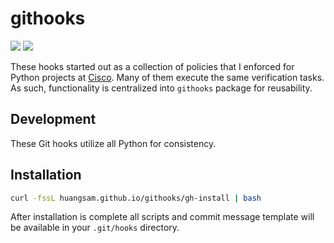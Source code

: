 # githooks

[![](https://img.shields.io/circleci/build/github/huangsam/githooks)](https://circleci.com/gh/huangsam/githooks)
[![](https://img.shields.io/github/license/huangsam/githooks)](LICENSE)

These hooks started out as a collection of policies that I enforced for Python
projects at [Cisco](https://www.cisco.com/). Many of them execute the
same verification tasks. As such, functionality is centralized into `githooks`
package for reusability.

## Development

These Git hooks utilize all Python for consistency.

## Installation

```bash
curl -fssL huangsam.github.io/githooks/gh-install | bash
```

After installation is complete all scripts and commit message template will
be available in your `.git/hooks` directory.
